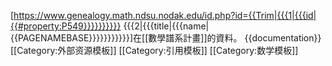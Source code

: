 <includeonly>[https://www.genealogy.math.ndsu.nodak.edu/id.php?id={{Trim|{{{1|{{{id|{{#property:P549}}}}}}}}}} {{{2|{{{title|{{{name|{{PAGENAMEBASE}}}}}}}}}}}]在[[數學譜系計畫]]的資料。</includeonly><noinclude>
{{documentation}}
[[Category:外部资源模板]]
[[Category:引用模板]]
[[Category:数学模板]]
</noinclude>
